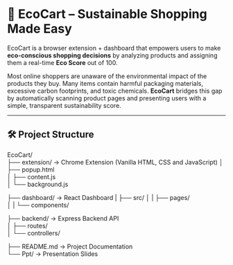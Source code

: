 # 🌿 EcoCart – Sustainable Shopping Made Easy

EcoCart is a browser extension + dashboard that empowers users to make **eco-conscious shopping decisions** by analyzing products and assigning them a real-time **Eco Score** out of 100.

Most online shoppers are unaware of the environmental impact of the products they buy. Many items contain harmful packaging materials, excessive carbon footprints, and toxic chemicals. **EcoCart** bridges this gap by automatically scanning product pages and presenting users with a simple, transparent sustainability score.

---

## 🛠️ Project Structure
EcoCart/  
├── extension/        → Chrome Extension (Vanilla HTML, CSS and JavaScript) 
│   ├── popup.html  
│   ├── content.js  
│   └── background.js  
  
├── dashboard/        → React Dashboard 
|   ├── src/ 
│   |  ├── pages/  
│   |  └── components/   
  
├── backend/          → Express Backend API  
│   ├── routes/  
│   └── controllers/  
  
├── README.md         → Project Documentation  
└── Ppt/              → Presentation Slides  


